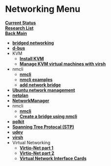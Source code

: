 # Networking Menu

**[Current Status](../development/status/weekly/current_status.md)**\
**[Research List](../../research_list.md)**\
**[Back Main](../../../README.md)**

- **[bridged networking](./bridged_networking.md)**
- **[d-bus](./d-bus.md)**
- KVM
  - **[Install KVM](./kvm/kvm_install.md)**
  - **[Manage KVM virtual machines with virsh](./kvm/manage_virtual_machines_with_virsh.md)**
- nmcli
  - **[nmcli](./nmcli/nmcli.md)**
  - **[nmcli examples](./nmcli/nmcli_examples.md)**
  - **[add network bridge](./nmcli/how_to_add_network_bridge_nmcli.md)**
- **[Ubuntu network management](./network_management.md)**
- **[netplan](./netplan.md)**
- **[NetworkManager](./network_manager.md)**
- nmcli
  - **[nmcli](./nmcli/nmcli.md)**
  - **[Create a bridge using nmcli](./nmcli/how_to_add_network_bridge_nmcli.md)**
- **[polkit](./polkit.md)**
- **[Spanning Tree Protocal (STP)](./stp.md)**
- **[udev](./udev.md)**
- **[virsh](./virsh.md)**
- Virtual Networking
  - **[Virtio-Net part 1](./virtual_networking/virtio-part1.md)**
  - **[Virtio-Net part 2](./virtual_networking/virtio-part2.md)**
  - **[Virtual Network Interface Cards](./virtual_networking/virtual_network_interface_cards.md)**
